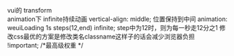 vui的
transform  
animation下
infinite持续动画
vertical-align: middle; 位置保持到中间
 animation: weuiLoading 1s steps(12,end) infinite;  step中为12时，则为每一秒走12分之1
修改css最优的方案是修改类名classname这样子的话会减少浏览器负担
!important;  /*最高级权重 */